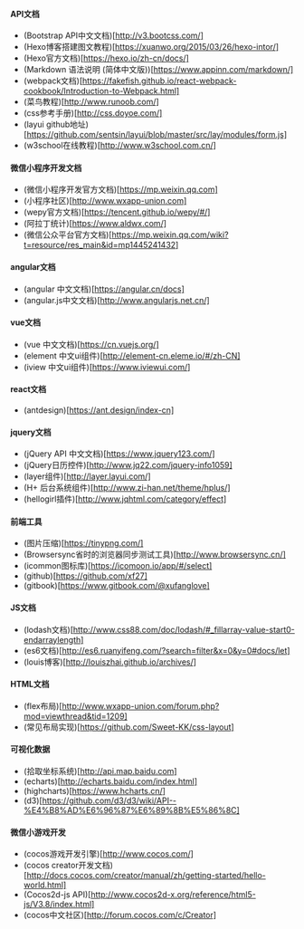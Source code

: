 #### API文档
* (Bootstrap API中文文档)[http://v3.bootcss.com/]
* (Hexo博客搭建图文教程)[https://xuanwo.org/2015/03/26/hexo-intor/]
* (Hexo官方文档)[https://hexo.io/zh-cn/docs/]
* (Markdown 语法说明 (简体中文版))[https://www.appinn.com/markdown/]
* (webpack文档)[https://fakefish.github.io/react-webpack-cookbook/Introduction-to-Webpack.html]
* (菜鸟教程)[http://www.runoob.com/]
* (css参考手册)[http://css.doyoe.com/]
* (layui github地址)[https://github.com/sentsin/layui/blob/master/src/lay/modules/form.js]
* (w3school在线教程)[http://www.w3school.com.cn/]

#### 微信小程序开发文档
* (微信小程序开发官方文档)[https://mp.weixin.qq.com]
* (小程序社区)[http://www.wxapp-union.com]
* (wepy官方文档)[https://tencent.github.io/wepy/#/]
* (阿拉丁统计)[https://www.aldwx.com/]
* (微信公众平台官方文档)[https://mp.weixin.qq.com/wiki?t=resource/res_main&id=mp1445241432]

#### angular文档
* (angular 中文文档)[https://angular.cn/docs]
* (angular.js中文文档)[http://www.angularjs.net.cn/]

#### vue文档
* (vue 中文文档)[https://cn.vuejs.org/]
* (element 中文ui组件)[http://element-cn.eleme.io/#/zh-CN]
* (iview 中文ui组件)[https://www.iviewui.com/]

#### react文档
* (antdesign)[https://ant.design/index-cn]


#### jquery文档
* (jQuery API 中文文档)[https://www.jquery123.com/]
* (jQuery日历控件)[http://www.jq22.com/jquery-info1059]
* (layer组件)[http://layer.layui.com/]
* (H+ 后台系统组件)[http://www.zi-han.net/theme/hplus/]
* (hellogirl插件)[http://www.jqhtml.com/category/effect]


#### 前端工具

* (图片压缩)[https://tinypng.com/]
* (Browsersync省时的浏览器同步测试工具)[http://www.browsersync.cn/]
* (icommon图标库)[https://icomoon.io/app/#/select]
* (github)[https://github.com/xf27]
* (gitbook)[https://www.gitbook.com/@xufanglove]


#### JS文档
* (lodash文档)[http://www.css88.com/doc/lodash/#_fillarray-value-start0-endarraylength]
* (es6文档)[http://es6.ruanyifeng.com/?search=filter&x=0&y=0#docs/let]
* (louis博客)[http://louiszhai.github.io/archives/]

#### HTML文档
* (flex布局)[http://www.wxapp-union.com/forum.php?mod=viewthread&tid=1209]
* (常见布局实现)[https://github.com/Sweet-KK/css-layout]

#### 可视化数据
* (拾取坐标系统)[http://api.map.baidu.com]
* (echarts)[http://echarts.baidu.com/index.html]
* (highcharts)[https://www.hcharts.cn/]
* (d3)[https://github.com/d3/d3/wiki/API--%E4%B8%AD%E6%96%87%E6%89%8B%E5%86%8C]

#### 微信小游戏开发
* (cocos游戏开发引擎)[http://www.cocos.com/]
* (cocos creator开发文档)[http://docs.cocos.com/creator/manual/zh/getting-started/hello-world.html]
* (Cocos2d-js API)[http://www.cocos2d-x.org/reference/html5-js/V3.8/index.html]
* (cocos中文社区)[http://forum.cocos.com/c/Creator]
